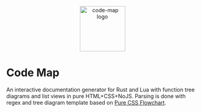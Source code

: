 <p align="center"><img width="119" src="https://i.imgur.com/tbXrDvO.png" alt="code-map logo">

# Code Map
An interactive documentation generator for Rust and Lua with function tree diagrams and list views in pure HTML+CSS+NoJS.  Parsing is done with regex and tree diagram template based on [Pure CSS Flowchart](https://codepen.io/round/pen/RgpEoE).
